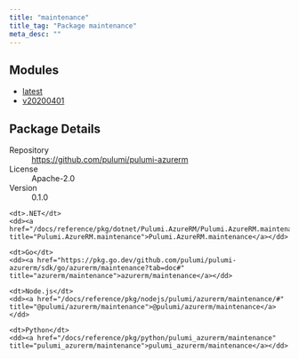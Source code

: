 ```yaml
---
title: "maintenance"
title_tag: "Package maintenance"
meta_desc: ""
---
```


<!-- WARNING: this file was generated by Pulumi Docs Generator. -->
<!-- Do not edit by hand unless you're certain you know what you are doing! -->



<h2 id="modules">Modules</h2>
<ul class="api">
    <li><a href="latest/" title="latest"><span class="symbol module"></span>latest</a></li>
    <li><a href="v20200401/" title="v20200401"><span class="symbol module"></span>v20200401</a></li>
</ul>

<h2 id="package-details">Package Details</h2>
<dl class="package-details">
	<dt>Repository</dt>
	<dd><a href="https://github.com/pulumi/pulumi-azurerm">https://github.com/pulumi/pulumi-azurerm</a></dd>
	<dt>License</dt>
	<dd>Apache-2.0</dd>
	<dt>Version</dt>
	<dd>0.1.0</dd>
</dl>



<dl class="tabular">

    <dt>.NET</dt>
    <dd><a href="/docs/reference/pkg/dotnet/Pulumi.AzureRM/Pulumi.AzureRM.maintenance.html" title="Pulumi.AzureRM.maintenance">Pulumi.AzureRM.maintenance</a></dd>

    <dt>Go</dt>
    <dd><a href="https://pkg.go.dev/github.com/pulumi/pulumi-azurerm/sdk/go/azurerm/maintenance?tab=doc#" title="azurerm/maintenance">azurerm/maintenance</a></dd>

    <dt>Node.js</dt>
    <dd><a href="/docs/reference/pkg/nodejs/pulumi/azurerm/maintenance/#" title="@pulumi/azurerm/maintenance">@pulumi/azurerm/maintenance</a></dd>

    <dt>Python</dt>
    <dd><a href="/docs/reference/pkg/python/pulumi_azurerm/maintenance" title="pulumi_azurerm/maintenance">pulumi_azurerm/maintenance</a></dd>

</dl>

